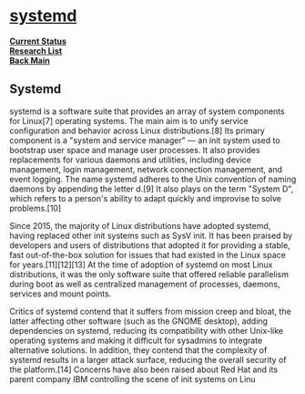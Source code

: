 # **[systemd](https://en.wikipedia.org/wiki/Systemd)**

**[Current Status](../../../../development/status/weekly/current_status.md)**\
**[Research List](../../../research_list.md)**\
**[Back Main](../../../../README.md)**

## Systemd

systemd is a software suite that provides an array of system components for Linux[7] operating systems. The main aim is to unify service configuration and behavior across Linux distributions.[8] Its primary component is a "system and service manager" — an init system used to bootstrap user space and manage user processes. It also provides replacements for various daemons and utilities, including device management, login management, network connection management, and event logging. The name systemd adheres to the Unix convention of naming daemons by appending the letter d.[9] It also plays on the term "System D", which refers to a person's ability to adapt quickly and improvise to solve problems.[10]

Since 2015, the majority of Linux distributions have adopted systemd, having replaced other init systems such as SysV init. It has been praised by developers and users of distributions that adopted it for providing a stable, fast out-of-the-box solution for issues that had existed in the Linux space for years.[11][12][13] At the time of adoption of systemd on most Linux distributions, it was the only software suite that offered reliable parallelism during boot as well as centralized management of processes, daemons, services and mount points.

Critics of systemd contend that it suffers from mission creep and bloat, the latter affecting other software (such as the GNOME desktop), adding dependencies on systemd, reducing its compatibility with other Unix-like operating systems and making it difficult for sysadmins to integrate alternative solutions. In addition, they contend that the complexity of systemd results in a larger attack surface, reducing the overall security of the platform.[14] Concerns have also been raised about Red Hat and its parent company IBM controlling the scene of init systems on Linu
